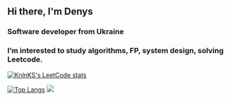 ## Hi there, I'm Denys
### Software developer from Ukraine
### I’m interested to study algorithms, FP, system design, solving Leetcode.
[![KnlnKS's LeetCode stats](https://leetcode-stats-six.vercel.app/api?username=Myxin&theme=dark)](https://github.com/KnlnKS/leetcode-stats)

[![Top Langs](https://github-readme-stats.vercel.app/api/top-langs/?username=joestalker1&layout=compact)](https://github.com/anuraghazra/github-readme-stats)
![](https://komarev.com/ghpvc/?username=joestalker1)
<!---
joestalker1/joestalker1 is a ✨ special ✨ repository because its `README.md` (this file) appears on your GitHub profile.
You can click the Preview link to take a look at your changes.
--->
